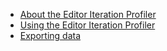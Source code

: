 * [About the Editor Iteration Profiler](index.md)
* [Using the Editor Iteration Profiler](editor-iteration-profiler.md)
* [Exporting data](exporting-data.md)
